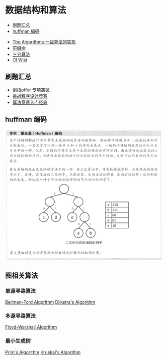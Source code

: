 # 数据结构和算法


<!-- vim-markdown-toc GFM -->

* [刷题汇总](#刷题汇总)
* [huffman 编码](#huffman-编码)

<!-- vim-markdown-toc -->

- [The Algorithms 一些算法的实现](https://the-algorithms.com/)
- [前缀树](https://zhuanlan.zhihu.com/p/28891541)
- [三分算法](https://codeantenna.com/a/8QLI5mtuYk)
- [OI Wiki](https://oi-wiki.org/)


## 刷题汇总

- [剑指offer 专项突破](剑指offer(专项突破).md)
- [挑战程序设计竞赛](挑战程序设计竞赛.md)
- [算法竞赛入门经典](算法竞赛入门经典.md)


## huffman 编码
![](pic/huffman编码.png)


## 图相关算法

### 单源寻路算法
[Bellman-Ford Algorithm](https://en.wikipedia.org/wiki/Bellman%E2%80%93Ford_algorithm)
[Dijkstra's Algorithm](https://en.wikipedia.org/wiki/Dijkstra%27s_algorithm)

### 多源寻路算法
[Floyd-Warshall Algorithm](https://en.wikipedia.org/wiki/Floyd%E2%80%93Warshall_Algorithm#cite_note-10)

### 最小生成树
[Prim's Algorithm](https://en.wikipedia.org/wiki/Prim%27s_algorithm)
[Kruskal's Algorithm](https://en.wikipedia.org/wiki/Kruskal%27s_algorithm)

